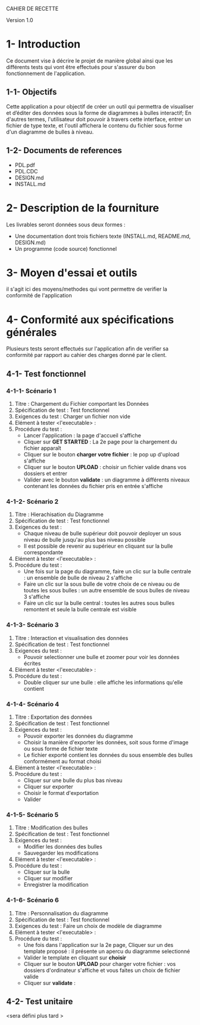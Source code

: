 CAHIER DE RECETTE

Version 1.0

# 1- Introduction
Ce document vise à décrire le projet de manière global ainsi que les différents tests qui vont être effectués pour s'assurer du bon fonctionnement de l'application.

## 1-1- Objectifs
Cette application a pour objectif de créer un outil qui permettra de visualiser et d’éditer des données sous la forme de diagrammes à bulles interactif; En d'autres termes, l'utilisateur doit pouvoir à travers cette interface, entrer un fichier de type texte, et l'outil affichera le contenu du fichier sous forme d'un diagramme de bulles à niveau. 

## 1-2- Documents de references

+ PDL.pdf
+ PDL.CDC
+ DESIGN.md
+ INSTALL.md

# 2- Description de la fourniture
Les livrables seront données sous deux formes :
- Une documentation dont trois fichiers texte (INSTALL.md, README.md, DESIGN.md)
- Un programme (code source) fonctionnel

# 3- Moyen d'essai et outils
il s'agit ici des moyens/methodes qui vont permettre de verifier la conformité de l'application <A revoir>

# 4- Conformité aux spécifications générales
Plusieurs tests seront effectués sur l'application afin de verifier sa conformité par rapport au cahier des charges donné par le client.

## 4-1- Test fonctionnel
### 4-1-1- Scénario 1

1. Titre : Chargement du Fichier comportant les Données
1. Spécification de test : Test fonctionnel
1. Exigences du test : Charger un fichier non vide
1. Elément à tester <l'executable> :
1. Procédure du test :
	- Lancer l'application : la page d'accueil s'affiche
	- Cliquer sur **GET STARTED** : La 2e page pour la chargement du fichier apparaît
	- Cliquer sur le bouton **charger votre fichier** : le pop up d'upload s'affiche
	- Cliquer sur le bouton **UPLOAD** : choisir un fichier valide dnans vos dossiers et entrer
	- Valider avec le bouton **validate** : un diagramme à différents niveaux contenant les données du fichier pris en entrée s'affiche  

### 4-1-2- Scénario 2

1. Titre : Hierachisation du Diagramme
1. Spécification de test : Test fonctionnel
1. Exigences du test :
	- Chaque niveau de bulle supérieur doit pouvoir deployer un sous niveau de bulle jusqu'au plus bas niveau possible
	- Il est possible de revenir au supérieur en cliquant sur la bulle correspondante
1. Elément à tester <l'executable> :
1. Procédure du test :
	- Une fois sur la page du diagramme, faire un clic sur la bulle centrale : un ensemble de bulle de niveau 2 s'affiche
	- Faire un clic sur la sous bulle de votre choix de ce niveau ou de toutes les sous bulles : un autre ensemble de sous bulles de niveau 3 s'affiche
	- Faire un clic sur la bulle central : toutes les autres sous bulles remontent et seule la bulle centrale est visible

### 4-1-3- Scénario 3

1. Titre : Interaction et visualisation des données
1. Spécification de test : Test fonctionnel
1. Exigences du test :
	- Pouvoir selectionner une bulle et zoomer pour voir les données écrites
1. Elément à tester <l'executable> :
1. Procédure du test :
	- Double cliquer sur une bulle : elle affiche les informations qu'elle contient

### 4-1-4- Scénario 4

1. Titre : Exportation des données
1. Spécification de test : Test fonctionnel
1. Exigences du test :
	- Pouvoir exporter les données du diagramme
	- Choisir la manière d'exporter les données, soit sous forme d'image ou sous forme de fichier texte
	- Le fichier exporté contient les données du sous ensemble des bulles conformément au format choisi
1. Elément à tester <l'executable> :
1. Procédure du test :
	- Cliquer sur une bulle du plus bas niveau
	- Cliquer sur exporter
	- Choisir le format d'exportation
	- Valider 

### 4-1-5- Scénario 5

1. Titre : Modification des bulles
1. Spécification de test : Test fonctionnel
1. Exigences du test : 
	- Modifier les données des bulles
	- Sauvegarder les modifications
1. Elément à tester <l'executable> :
1. Procédure du test :
	- Cliquer sur la bulle
	- Cliquer sur modifier
	- Enregistrer la modification

### 4-1-6- Scénario 6

1. Titre : Personnalisation du diagramme
1. Spécification de test : Test fonctionnel
1. Exigences du test : Faire un choix de modèle de diagramme
1. Elément à tester <l'executable> :
1. Procédure du test :
	- Une fois dans l'application sur la 2e page, Cliquer sur un des template proposé : il présente un apercu du diagramme selectionné
	- Valider le template en cliquant sur **choisir** 
	- Cliquer sur le bouton **UPLOAD** pour charger votre fichier : vos dossiers d'ordinateur s'affiche et vous faites un choix de fichier valide
	- Cliquer sur **validate** : 

## 4-2- Test unitaire
<sera défini plus tard >
